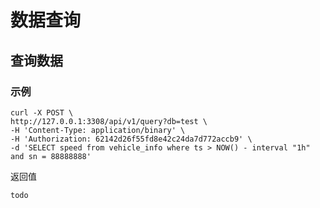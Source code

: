 # 数据查询



## 查询数据

### 示例 
```shell
curl -X POST \
http://127.0.0.1:3308/api/v1/query?db=test \
-H 'Content-Type: application/binary' \
-H 'Authorization: 62142d26f55fd8e42c24da7d772accb9' \
-d 'SELECT speed from vehicle_info where ts > NOW() - interval "1h" and sn = 88888888'
```
返回值
```
todo
```
